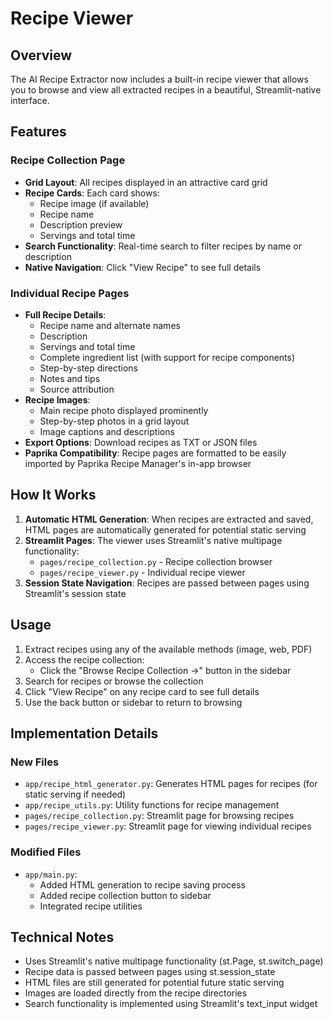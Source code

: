 # Recipe Viewer

## Overview

The AI Recipe Extractor now includes a built-in recipe viewer that allows you to browse and view all extracted recipes in a beautiful, Streamlit-native interface.

## Features

### Recipe Collection Page
- **Grid Layout**: All recipes displayed in an attractive card grid
- **Recipe Cards**: Each card shows:
  - Recipe image (if available)
  - Recipe name
  - Description preview
  - Servings and total time
- **Search Functionality**: Real-time search to filter recipes by name or description
- **Native Navigation**: Click "View Recipe" to see full details

### Individual Recipe Pages
- **Full Recipe Details**:
  - Recipe name and alternate names
  - Description
  - Servings and total time
  - Complete ingredient list (with support for recipe components)
  - Step-by-step directions
  - Notes and tips
  - Source attribution
- **Recipe Images**:
  - Main recipe photo displayed prominently
  - Step-by-step photos in a grid layout
  - Image captions and descriptions
- **Export Options**: Download recipes as TXT or JSON files
- **Paprika Compatibility**: Recipe pages are formatted to be easily imported by Paprika Recipe Manager's in-app browser

## How It Works

1. **Automatic HTML Generation**: When recipes are extracted and saved, HTML pages are automatically generated for potential static serving
2. **Streamlit Pages**: The viewer uses Streamlit's native multipage functionality:
   - `pages/recipe_collection.py` - Recipe collection browser
   - `pages/recipe_viewer.py` - Individual recipe viewer
3. **Session State Navigation**: Recipes are passed between pages using Streamlit's session state

## Usage

1. Extract recipes using any of the available methods (image, web, PDF)
2. Access the recipe collection:
   - Click the "Browse Recipe Collection →" button in the sidebar
3. Search for recipes or browse the collection
4. Click "View Recipe" on any recipe card to see full details
5. Use the back button or sidebar to return to browsing

## Implementation Details

### New Files
- `app/recipe_html_generator.py`: Generates HTML pages for recipes (for static serving if needed)
- `app/recipe_utils.py`: Utility functions for recipe management
- `pages/recipe_collection.py`: Streamlit page for browsing recipes
- `pages/recipe_viewer.py`: Streamlit page for viewing individual recipes

### Modified Files
- `app/main.py`: 
  - Added HTML generation to recipe saving process
  - Added recipe collection button to sidebar
  - Integrated recipe utilities

## Technical Notes

- Uses Streamlit's native multipage functionality (st.Page, st.switch_page)
- Recipe data is passed between pages using st.session_state
- HTML files are still generated for potential future static serving
- Images are loaded directly from the recipe directories
- Search functionality is implemented using Streamlit's text_input widget